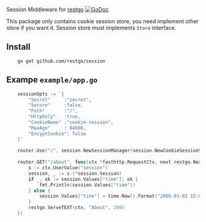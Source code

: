 Session Middleware for [restgo](https://github.com/restgo/restgo)
[![GoDoc](https://godoc.org/github.com/restgo/session?status.svg)](https://godoc.org/github.com/restgo/session)

This package only contains cookie session store, you need implement other store if you want it.
Session store must implements `Store` interface.

## Install
```
    go get github.com/restgo/session
```

## Exampe `example/app.go`
```go
    sessionOpts := `{
        "Secret"     :"secret",
        "Secure"     :false,
        "Path"       :"/",
        "HttpOnly"   :true,
        "CookieName" :"cookie-session",
        "MaxAge"     : 84600,
        "EncyptCookie": false
    }`
    
    router.Use("/", session.NewSessionManager(session.NewCookieSessionStore(), sessionOpts))
    
    router.GET("/about", func(ctx *fasthttp.RequestCtx, next restgo.Next) {
        s := ctx.UserValue("session")
        session, _ := s.(*session.Session)
        if _, ok := session.Values["time"]; ok {
            fmt.Println(session.Values["time"])
        } else {
            session.Values["time"] = time.Now().Format("2006-01-02 15:04:05")
        }
        restgo.ServeTEXT(ctx, "About", 200)
    })
```